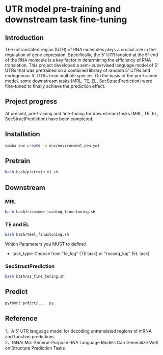# UTR model pre-training and downstream task fine-tuning
## Introduction
The untranslated region (UTR) of RNA molecules plays a crucial role in the regulation of gene expression. Specifically, the 5' UTR located at the 5' end of the RNA molecule is a key factor in determining the efficiency of RNA translation. This project developed a semi-supervised language model of 5' UTRs that was pretrained on a combined library of random 5' UTRs and endogenous 5' UTRs from multiple species. On the basis of the pre-trained model, some downstream tasks (MRL, TE, EL, SecStructPrediction) were fine-tuned to finally achieve the prediction effect.
## Project progress

At present, pre-training and fine-tuning for downstream tasks (MRL, TE, EL, SecStructPrediction) have been completed.
## Installation
```bash
mamba env create -n env/environment_new.yml
```
## Pretrain
```bash
bash bash/pretrain_v1.sh
```
## Downstream
### MRL
```bash
bash bash/ribosome_loading_finuetuning.sh
```
### TE and EL
```bash
bash bash/teel_finuxtuning.sh
```
Which Parameters you MUST to define:\
* task_type: Choose from "te_log" (TE task) or "rnaseq_log" (EL task)
### SecStructPrediction
```bash
bash bash/ss_fine_tuning.sh
```
## Predict
```bash
python3 prdict/... .py
```
## Reference
1、A 5′ UTR language model for decoding 
untranslated regions of mRNA and 
function predictions\
2、RiNALMo: General-Purpose RNA Language Models Can Generalize Well on
Structure Prediction Tasks
